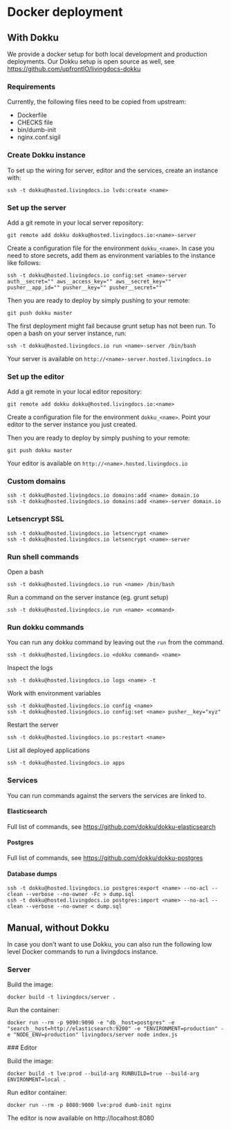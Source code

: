 # Docker deployment

## With Dokku

We provide a docker setup for both local development and production deployments. Our Dokku setup is open source as well, see https://github.com/upfrontIO/livingdocs-dokku

### Requirements

Currently, the following files need to be copied from upstream:
 
- Dockerfile
- CHECKS file
- bin/dumb-init
- nginx.conf.sigil

### Create Dokku instance

To set up the wiring for server, editor and the services, create an instance with:

```
ssh -t dokku@hosted.livingdocs.io lvds:create <name>
```

### Set up the server

Add a git remote in your local server repository:

```
git remote add dokku dokku@hosted.livingdocs.io:<name>-server
```

Create a configuration file for the environment `dokku_<name>`. In case you need to store secrets, add them as environment variables to the instance like follows:

```
ssh -t dokku@hosted.livingdocs.io config:set <name>-server auth__secret="" aws__access_key="" aws__secret_key="" pusher__app_id="" pusher__key="" pusher__secret=""
```

Then you are ready to deploy by simply pushing to your remote:

```
git push dokku master
```

The first deployment might fail because grunt setup has not been run. To open a bash on your server instance, run:

```
ssh -t dokku@hosted.livingdocs.io run <name>-server /bin/bash
```

Your server is available on `http://<name>-server.hosted.livingdocs.io`


### Set up the editor

Add a git remote in your local editor repository:

```
git remote add dokku dokku@hosted.livingdocs.io:<name>
```

Create a configuration file for the environment `dokku_<name>`. Point your editor to the server instance you just created.

Then you are ready to deploy by simply pushing to your remote:

```
git push dokku master
```

Your editor is available on `http://<name>.hosted.livingdocs.io`

### Custom domains

```
ssh -t dokku@hosted.livingdocs.io domains:add <name> domain.io
ssh -t dokku@hosted.livingdocs.io domains:add <name>-server domain.io
```

### Letsencrypt SSL

```
ssh -t dokku@hosted.livingdocs.io letsencrypt <name>
ssh -t dokku@hosted.livingdocs.io letsencrypt <name>-server
```


### Run shell commands 

Open a bash

```
ssh -t dokku@hosted.livingdocs.io run <name> /bin/bash
```

Run a command on the server instance (eg. grunt setup)

```
ssh -t dokku@hosted.livingdocs.io run <name> <command>
```

### Run dokku commands

You can run any dokku command by leaving out the `run` from the command.

```
ssh -t dokku@hosted.livingdocs.io <dokku command> <name>
```

Inspect the logs

```
ssh -t dokku@hosted.livingdocs.io logs <name> -t
```

Work with environment variables

```
ssh -t dokku@hosted.livingdocs.io config <name>
ssh -t dokku@hosted.livingdocs.io config:set <name> pusher__key="xyz"
```

Restart the server

```
ssh -t dokku@hosted.livingdocs.io ps:restart <name>
```

List all deployed applications

```
ssh -t dokku@hosted.livingdocs.io apps
```

### Services 

You can run commands against the servers the services are linked to. 

#### Elasticsearch

Full list of commands, see https://github.com/dokku/dokku-elasticsearch

#### Postgres

Full list of commands, see https://github.com/dokku/dokku-postgres

#### Database dumps

```
ssh -t dokku@hosted.livingdocs.io postgres:export <name> --no-acl --clean --verbose --no-owner -Fc > dump.sql
ssh -t dokku@hosted.livingdocs.io postgres:import <name> --no-acl --clean --verbose --no-owner < dump.sql
```


## Manual, without Dokku

In case you don't want to use Dokku, you can also run the following low level Docker commands to run a livingdocs instance.

### Server

Build the image:
```
docker build -t livingdocs/server .
```

Run the container:
```
docker run --rm -p 9090:9090 -e "db__host=postgres" -e "search__host=http://elasticsearch:9200" -e "ENVIRONMENT=production" -e "NODE_ENV=production" livingdocs/server node index.js
```

### Editor

Build the image:
```
docker build -t lve:prod --build-arg RUNBUILD=true --build-arg ENVIRONMENT=local .
```

Run editor container:
```
docker run --rm -p 8080:9000 lve:prod dumb-init nginx
```

The editor is now available on http://localhost:8080
